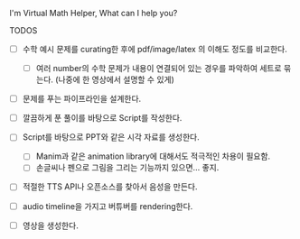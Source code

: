 I'm Virtual Math Helper, What can I help you?

TODOS

- [ ] 수학 예시 문제를 curating한 후에 pdf/image/latex 의 이해도 정도를 비교한다.
  - [ ] 여러 number의 수학 문제가 내용이 연결되어 있는 경우를 파악하여 세트로 묶는다. (나중에 한 영상에서 설명할 수 있게)
- [ ] 문제를 푸는 파이프라인을 설계한다.
- [ ] 깔끔하게 푼 풀이를 바탕으로 Script를 작성한다.
- [ ] Script를 바탕으로 PPT와 같은 시각 자료를 생성한다.
  - [ ] Manim과 같은 animation library에 대해서도 적극적인 차용이 필요함.
  - [ ] 손글씨나 펜으로 그림을 그리는 기능까지 있으면... 좋지.
- [ ] 적절한 TTS API나 오픈소스를 찾아서 음성을 만든다.
- [ ] audio timeline을 가지고 버튜버를 rendering한다. 
- [ ] 영상을 생성한다.


